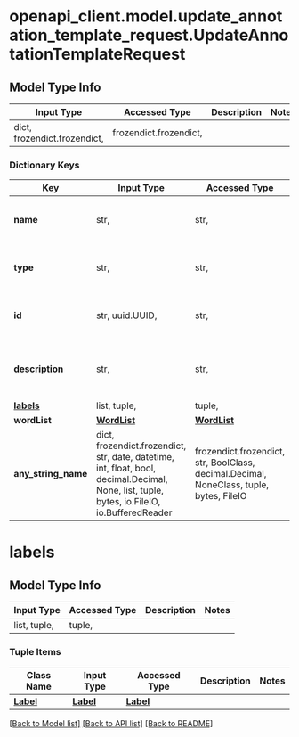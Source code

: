# openapi_client.model.update_annotation_template_request.UpdateAnnotationTemplateRequest

## Model Type Info
Input Type | Accessed Type | Description | Notes
------------ | ------------- | ------------- | -------------
dict, frozendict.frozendict,  | frozendict.frozendict,  |  | 

### Dictionary Keys
Key | Input Type | Accessed Type | Description | Notes
------------ | ------------- | ------------- | ------------- | -------------
**name** | str,  | str,  | the name of the annotation template | 
**type** | str,  | str,  | the type of the annotation template | 
**id** | str, uuid.UUID,  | str,  | the id of the annotation template | [optional] value must be a uuid
**description** | str,  | str,  | the description of the annotation template | [optional] 
**[labels](#labels)** | list, tuple,  | tuple,  |  | [optional] 
**wordList** | [**WordList**](WordList.md) | [**WordList**](WordList.md) |  | [optional] 
**any_string_name** | dict, frozendict.frozendict, str, date, datetime, int, float, bool, decimal.Decimal, None, list, tuple, bytes, io.FileIO, io.BufferedReader | frozendict.frozendict, str, BoolClass, decimal.Decimal, NoneClass, tuple, bytes, FileIO | any string name can be used but the value must be the correct type | [optional]

# labels

## Model Type Info
Input Type | Accessed Type | Description | Notes
------------ | ------------- | ------------- | -------------
list, tuple,  | tuple,  |  | 

### Tuple Items
Class Name | Input Type | Accessed Type | Description | Notes
------------- | ------------- | ------------- | ------------- | -------------
[**Label**](Label.md) | [**Label**](Label.md) | [**Label**](Label.md) |  | 

[[Back to Model list]](../../README.md#documentation-for-models) [[Back to API list]](../../README.md#documentation-for-api-endpoints) [[Back to README]](../../README.md)

